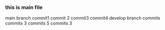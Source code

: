 ### this is main file
main branch commit1
commit 2
commit3
commit4
develop branch commits
commits 3
commits 5
commits 3
